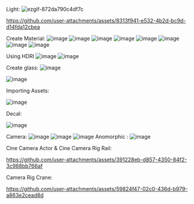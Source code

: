 Light:
![ezgif-872da790c4df7c](https://github.com/user-attachments/assets/0b20f229-8c01-486b-bd68-feb86ca8e721)


https://github.com/user-attachments/assets/8313f941-e532-4b2d-bc9d-d14fda12cbea


Create Material:
![image](https://github.com/user-attachments/assets/c7a88e56-60f5-4398-ae78-6267514326b4)
![image](https://github.com/user-attachments/assets/6d01ab15-e644-4824-b01e-68ea67039627)
![image](https://github.com/user-attachments/assets/93fe77cd-6f93-45d0-ab8d-7e2a443a8235)
![image](https://github.com/user-attachments/assets/d4198afa-63ca-481e-ae42-80d9c77ab0d4)
![image](https://github.com/user-attachments/assets/132999a0-f484-4e43-936f-c866406b3f30)
![image](https://github.com/user-attachments/assets/d8e1ad2b-f2f4-4aa7-9f00-4f99262f3cbe)
![image](https://github.com/user-attachments/assets/f66d3b79-5701-4f5e-82af-ba532b1e3957)
![image](https://github.com/user-attachments/assets/a24c0e70-5e58-4c87-8068-43f20b1bd089)


Using HDRI
![image](https://github.com/user-attachments/assets/b68a9f81-c170-44bf-a6f3-bf1b955f3bc5)
![image](https://github.com/user-attachments/assets/7b00a76d-11d2-4edd-bdf2-effc7f4b05e4)

Create glass:
![image](https://github.com/user-attachments/assets/ede533b1-ce6e-4df0-b9a5-d029297a66b7)

![image](https://github.com/user-attachments/assets/60d3415d-da9a-4c62-8dc3-76fc6246aed6)


Importing  Assets:

![image](https://github.com/user-attachments/assets/cbe6dcf9-07a0-4518-b208-070f5802f5bb)

Decal:

![image](https://github.com/user-attachments/assets/2429e220-ed78-4f24-8f34-45e789ac15e4)

Camera:
![image](https://github.com/user-attachments/assets/e7d144dd-c165-412d-aa7e-372b2f5265a8)
![image](https://github.com/user-attachments/assets/fcd41ac7-43b1-47cb-a823-d9b2d427514c)
![image](https://github.com/user-attachments/assets/13be4a93-4948-4a48-862f-e388b71ff82d)
Anomorphic :
![image](https://github.com/user-attachments/assets/d752c019-df0f-4ff8-84f0-6585a2de0d1e)

Cine Camera Actor & Cine Camera Rig Rail:

https://github.com/user-attachments/assets/391228eb-d857-4350-84f2-3c988bb766af

Camera Rig Crane:

https://github.com/user-attachments/assets/59824f47-02c0-436d-b979-a863e2cead8d







